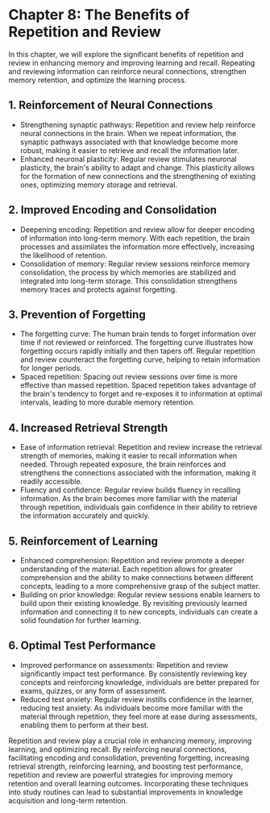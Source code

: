 Chapter 8: The Benefits of Repetition and Review
================================================

In this chapter, we will explore the significant benefits of repetition and review in enhancing memory and improving learning and recall. Repeating and reviewing information can reinforce neural connections, strengthen memory retention, and optimize the learning process.

**1. Reinforcement of Neural Connections**
------------------------------------------

* Strengthening synaptic pathways: Repetition and review help reinforce neural connections in the brain. When we repeat information, the synaptic pathways associated with that knowledge become more robust, making it easier to retrieve and recall the information later.
* Enhanced neuronal plasticity: Regular review stimulates neuronal plasticity, the brain's ability to adapt and change. This plasticity allows for the formation of new connections and the strengthening of existing ones, optimizing memory storage and retrieval.

**2. Improved Encoding and Consolidation**
------------------------------------------

* Deepening encoding: Repetition and review allow for deeper encoding of information into long-term memory. With each repetition, the brain processes and assimilates the information more effectively, increasing the likelihood of retention.
* Consolidation of memory: Regular review sessions reinforce memory consolidation, the process by which memories are stabilized and integrated into long-term storage. This consolidation strengthens memory traces and protects against forgetting.

**3. Prevention of Forgetting**
-------------------------------

* The forgetting curve: The human brain tends to forget information over time if not reviewed or reinforced. The forgetting curve illustrates how forgetting occurs rapidly initially and then tapers off. Regular repetition and review counteract the forgetting curve, helping to retain information for longer periods.
* Spaced repetition: Spacing out review sessions over time is more effective than massed repetition. Spaced repetition takes advantage of the brain's tendency to forget and re-exposes it to information at optimal intervals, leading to more durable memory retention.

**4. Increased Retrieval Strength**
-----------------------------------

* Ease of information retrieval: Repetition and review increase the retrieval strength of memories, making it easier to recall information when needed. Through repeated exposure, the brain reinforces and strengthens the connections associated with the information, making it readily accessible.
* Fluency and confidence: Regular review builds fluency in recalling information. As the brain becomes more familiar with the material through repetition, individuals gain confidence in their ability to retrieve the information accurately and quickly.

**5. Reinforcement of Learning**
--------------------------------

* Enhanced comprehension: Repetition and review promote a deeper understanding of the material. Each repetition allows for greater comprehension and the ability to make connections between different concepts, leading to a more comprehensive grasp of the subject matter.
* Building on prior knowledge: Regular review sessions enable learners to build upon their existing knowledge. By revisiting previously learned information and connecting it to new concepts, individuals can create a solid foundation for further learning.

**6. Optimal Test Performance**
-------------------------------

* Improved performance on assessments: Repetition and review significantly impact test performance. By consistently reviewing key concepts and reinforcing knowledge, individuals are better prepared for exams, quizzes, or any form of assessment.
* Reduced test anxiety: Regular review instills confidence in the learner, reducing test anxiety. As individuals become more familiar with the material through repetition, they feel more at ease during assessments, enabling them to perform at their best.

Repetition and review play a crucial role in enhancing memory, improving learning, and optimizing recall. By reinforcing neural connections, facilitating encoding and consolidation, preventing forgetting, increasing retrieval strength, reinforcing learning, and boosting test performance, repetition and review are powerful strategies for improving memory retention and overall learning outcomes. Incorporating these techniques into study routines can lead to substantial improvements in knowledge acquisition and long-term retention.
